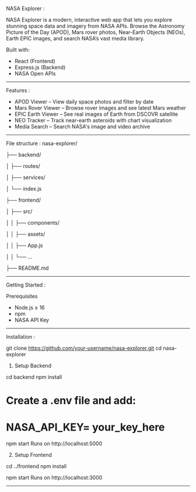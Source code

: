 NASA Explorer :

NASA Explorer is a modern, interactive web app that lets you explore stunning space data and imagery from NASA APIs. Browse the Astronomy Picture of the Day (APOD), Mars rover photos, Near-Earth Objects (NEOs), Earth EPIC images, and search NASA’s vast media library.

Built with:

* React (Frontend)
* Express.js (Backend)
* NASA Open APIs

---

Features :

* APOD Viewer – View daily space photos and filter by date
* Mars Rover Viewer – Browse rover images and see latest Mars weather
* EPIC Earth Viewer – See real images of Earth from DSCOVR satellite
* NEO Tracker – Track near-earth asteroids with chart visualization
* Media Search – Search NASA's image and video archive

---
File structure :
nasa-explorer/

├── backend/

│   ├── routes/

│   ├── services/

│   └── index.js

├── frontend/

│   ├── src/

│   │   ├── components/

│   │   ├── assets/

│   │   ├── App.js

│   │   └── ...

├── README.md

---
Getting Started :

Prerequisites

* Node.js ≥ 16
* npm
* NASA API Key 

---

Installation :


git clone https://github.com/your-username/nasa-explorer.git
cd nasa-explorer


1. Setup Backend

cd backend
npm install
# Create a .env file and add:
# NASA_API_KEY= your_key_here

npm start
Runs on http://localhost:5000


2. Setup Frontend

cd ../frontend
npm install


npm start
Runs on http://localhost:3000


---


